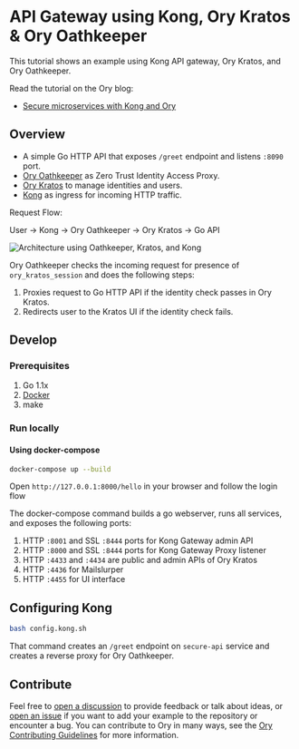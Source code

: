 # API Gateway using Kong, Ory Kratos & Ory Oathkeeper

This tutorial shows an example using Kong API gateway, Ory Kratos, and Ory
Oathkeeper.

Read the tutorial on the Ory blog:

- [Secure microservices with Kong and Ory](https://www.ory.sh/zero-trust-api-security-ory-tutorial/)

## Overview

- A simple Go HTTP API that exposes `/greet` endpoint and listens `:8090` port.
- [Ory Oathkeeper](https://www.ory.sh/docs/oathkeeper/install) as Zero Trust
  Identity Access Proxy.
- [Ory Kratos](https://www.ory.sh/docs/kratos/install) to manage identities and
  users.
- [Kong](https://konghq.com/install#kong-community) as ingress for incoming HTTP
  traffic.

Request Flow:

User -> Kong -> Ory Oathkeeper -> Ory Kratos -> Go API

![Architecture using Oathkeeper, Kratos, and Kong](../_assets/img/kong.png)

Ory Oathkeeper checks the incoming request for presence of `ory_kratos_session`
and does the following steps:

1. Proxies request to Go HTTP API if the identity check passes in Ory Kratos.
2. Redirects user to the Kratos UI if the identity check fails.

## Develop

### Prerequisites

1. Go 1.1x
1. [Docker](https://docs.docker.com/get-docker/)
1. make

### Run locally

#### Using docker-compose

```bash
docker-compose up --build
```

Open `http://127.0.0.1:8000/hello` in your browser and follow the login flow

The docker-compose command builds a go webserver, runs all services, and exposes
the following ports:

1. HTTP `:8001` and SSL `:8444` ports for Kong Gateway admin API
1. HTTP `:8000` and SSL `:8444` ports for Kong Gateway Proxy listener
1. HTTP `:4433` and `:4434` are public and admin APIs of Ory Kratos
1. HTTP `:4436` for Mailslurper
1. HTTP `:4455` for UI interface

## Configuring Kong

```bash
bash config.kong.sh
```

That command creates an `/greet` endpoint on `secure-api` service and creates a
reverse proxy for Ory Oathkeeper.

## Contribute

Feel free to
[open a discussion](https://github.com/ory/examples/discussions/new) to provide
feedback or talk about ideas, or
[open an issue](https://github.com/ory/examples/issues/new) if you want to add
your example to the repository or encounter a bug. You can contribute to Ory in
many ways, see the
[Ory Contributing Guidelines](https://www.ory.sh/docs/ecosystem/contributing)
for more information.
